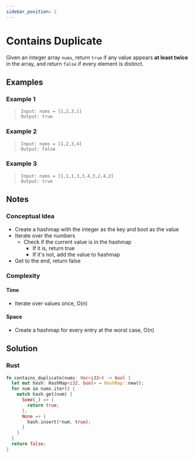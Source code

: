 ```yaml
---
sidebar_position: 2
---
```


# Contains Duplicate
Given an integer array `nums`, return `true` if any value appears **at least twice** in the array, and return `false` if every element is distinct.

## Examples
### Example 1
> `Input: nums = [1,2,3,1]` <br />
> `Output: true`

### Example 2
> `Input: nums = [1,2,3,4]` <br />
> `Output: false`

### Example 3
> `Input: nums = [1,1,1,3,3,4,3,2,4,2]` <br />
> `Output: true`

## Notes
### Conceptual Idea
- Create a hashmap with the integer as the key and bool as the value
- Iterate over the numbers
  + Check if the current value is in the hashmap
    - If it is, return true
    - If it's not, add the value to hashmap
- Get to the end, return false

### Complexity
#### Time
- Iterate over values once, O(n)

#### Space
- Create a hashmap for every entry at the worst case, O(n)

## Solution
### Rust
```rust
fn contains_duplicate(nums: Vec<i32>) -> bool {
  let mut hash: HashMap<i32, bool> = HashMap::new();
  for num in nums.iter() {
    match hash.get(num) {
      Some(_) => {
        return true;
      },
      None => {
        hash.insert(*num, true);
      }
    }
  }
  return false;        
}
```